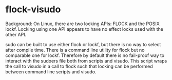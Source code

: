 flock-visudo
============

Background:
 On Linux, there are two locking APIs: FLOCK and the POSIX lockf.
 Locking using one API appears to have no effect locks used with 
 the other API.

 sudo can be built to use either flock or lockf, but there is no
 way to select after compile time. There is a command
 line utility for flock but no comparable one for lockf. Therefore
 by default there is no fail-proof way to interact with the sudoers
 file both from scripts and visudo.  This script wraps the call to
 visudo in a call to flock such that locking can be performed between
 command line scripts and visudo.

